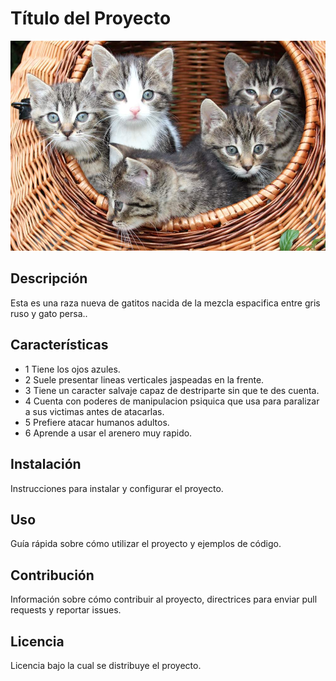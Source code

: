 # Título del Proyecto

![Imagen de Portada](img/gatito.jpg)

## Descripción

Esta es una raza nueva de gatitos nacida de la mezcla espacifica entre gris ruso y gato persa..

## Características

- 1 Tiene los ojos azules.
- 2 Suele presentar lineas verticales jaspeadas en la frente.
- 3 Tiene un caracter salvaje capaz de destriparte sin que te des cuenta.
- 4 Cuenta con poderes de manipulacion psiquica que usa para paralizar a sus victimas antes de atacarlas.
- 5 Prefiere atacar humanos adultos.
- 6 Aprende a usar el arenero muy rapido.
  
## Instalación

Instrucciones para instalar y configurar el proyecto.

## Uso

Guía rápida sobre cómo utilizar el proyecto y ejemplos de código.

## Contribución

Información sobre cómo contribuir al proyecto, directrices para enviar pull requests y reportar issues.

## Licencia

Licencia bajo la cual se distribuye el proyecto.

